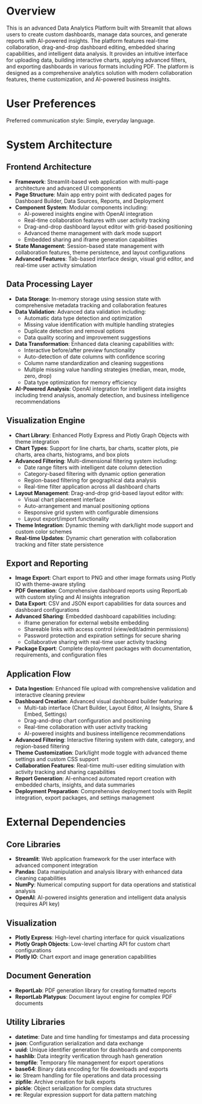 # Overview

This is an advanced Data Analytics Platform built with Streamlit that allows users to create custom dashboards, manage data sources, and generate reports with AI-powered insights. The platform features real-time collaboration, drag-and-drop dashboard editing, embedded sharing capabilities, and intelligent data analysis. It provides an intuitive interface for uploading data, building interactive charts, applying advanced filters, and exporting dashboards in various formats including PDF. The platform is designed as a comprehensive analytics solution with modern collaboration features, theme customization, and AI-powered business insights.

# User Preferences

Preferred communication style: Simple, everyday language.

# System Architecture

## Frontend Architecture
- **Framework**: Streamlit-based web application with multi-page architecture and advanced UI components
- **Page Structure**: Main app entry point with dedicated pages for Dashboard Builder, Data Sources, Reports, and Deployment
- **Component System**: Modular components including:
  - AI-powered insights engine with OpenAI integration
  - Real-time collaboration features with user activity tracking
  - Drag-and-drop dashboard layout editor with grid-based positioning
  - Advanced theme management with dark mode support
  - Embedded sharing and iframe generation capabilities
- **State Management**: Session-based state management with collaboration features, theme persistence, and layout configurations
- **Advanced Features**: Tab-based interface design, visual grid editor, and real-time user activity simulation

## Data Processing Layer
- **Data Storage**: In-memory storage using session state with comprehensive metadata tracking and collaboration features
- **Data Validation**: Advanced data validation including:
  - Automatic data type detection and optimization
  - Missing value identification with multiple handling strategies
  - Duplicate detection and removal options
  - Data quality scoring and improvement suggestions
- **Data Transformation**: Enhanced data cleaning capabilities with:
  - Interactive before/after preview functionality
  - Auto-detection of date columns with confidence scoring
  - Column name standardization and cleaning suggestions
  - Multiple missing value handling strategies (median, mean, mode, zero, drop)
  - Data type optimization for memory efficiency
- **AI-Powered Analysis**: OpenAI integration for intelligent data insights including trend analysis, anomaly detection, and business intelligence recommendations

## Visualization Engine
- **Chart Library**: Enhanced Plotly Express and Plotly Graph Objects with theme integration
- **Chart Types**: Support for line charts, bar charts, scatter plots, pie charts, area charts, histograms, and box plots
- **Advanced Filtering**: Multi-dimensional filtering system including:
  - Date range filters with intelligent date column detection
  - Category-based filtering with dynamic option generation
  - Region-based filtering for geographical data analysis
  - Real-time filter application across all dashboard charts
- **Layout Management**: Drag-and-drop grid-based layout editor with:
  - Visual chart placement interface
  - Auto-arrangement and manual positioning options
  - Responsive grid system with configurable dimensions
  - Layout export/import functionality
- **Theme Integration**: Dynamic theming with dark/light mode support and custom color schemes
- **Real-time Updates**: Dynamic chart generation with collaboration tracking and filter state persistence

## Export and Reporting
- **Image Export**: Chart export to PNG and other image formats using Plotly IO with theme-aware styling
- **PDF Generation**: Comprehensive dashboard reports using ReportLab with custom styling and AI insights integration
- **Data Export**: CSV and JSON export capabilities for data sources and dashboard configurations
- **Advanced Sharing**: Embedded dashboard capabilities including:
  - iframe generation for external website embedding
  - Shareable links with access control (view/edit/admin permissions)
  - Password protection and expiration settings for secure sharing
  - Collaborative sharing with real-time user activity tracking
- **Package Export**: Complete deployment packages with documentation, requirements, and configuration files

## Application Flow
- **Data Ingestion**: Enhanced file upload with comprehensive validation and interactive cleaning preview
- **Dashboard Creation**: Advanced visual dashboard builder featuring:
  - Multi-tab interface (Chart Builder, Layout Editor, AI Insights, Share & Embed, Settings)
  - Drag-and-drop chart configuration and positioning
  - Real-time collaboration with user activity tracking
  - AI-powered insights and business intelligence recommendations
- **Advanced Filtering**: Interactive filtering system with date, category, and region-based filtering
- **Theme Customization**: Dark/light mode toggle with advanced theme settings and custom CSS support
- **Collaboration Features**: Real-time multi-user editing simulation with activity tracking and sharing capabilities
- **Report Generation**: AI-enhanced automated report creation with embedded charts, insights, and data summaries
- **Deployment Preparation**: Comprehensive deployment tools with Replit integration, export packages, and settings management

# External Dependencies

## Core Libraries
- **Streamlit**: Web application framework for the user interface with advanced component integration
- **Pandas**: Data manipulation and analysis library with enhanced data cleaning capabilities
- **NumPy**: Numerical computing support for data operations and statistical analysis
- **OpenAI**: AI-powered insights generation and intelligent data analysis (requires API key)

## Visualization
- **Plotly Express**: High-level charting interface for quick visualizations
- **Plotly Graph Objects**: Low-level charting API for custom chart configurations
- **Plotly IO**: Chart export and image generation capabilities

## Document Generation
- **ReportLab**: PDF generation library for creating formatted reports
- **ReportLab Platypus**: Document layout engine for complex PDF documents

## Utility Libraries
- **datetime**: Date and time handling for timestamps and data processing
- **json**: Configuration serialization and data exchange
- **uuid**: Unique identifier generation for dashboards and components
- **hashlib**: Data integrity verification through hash generation
- **tempfile**: Temporary file management for export operations
- **base64**: Binary data encoding for file downloads and exports
- **io**: Stream handling for file operations and data processing
- **zipfile**: Archive creation for bulk exports
- **pickle**: Object serialization for complex data structures
- **re**: Regular expression support for data pattern matching